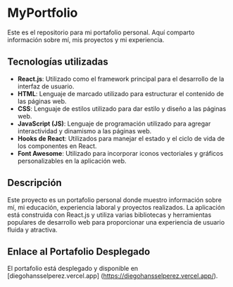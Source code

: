 # MyPortfolio

Este es el repositorio para mi portafolio personal. Aquí comparto información sobre mí, mis proyectos y mi experiencia.

## Tecnologías utilizadas

- **React.js**: Utilizado como el framework principal para el desarrollo de la interfaz de usuario.
- **HTML**: Lenguaje de marcado utilizado para estructurar el contenido de las páginas web.
- **CSS**: Lenguaje de estilos utilizado para dar estilo y diseño a las páginas web.
- **JavaScript (JS)**: Lenguaje de programación utilizado para agregar interactividad y dinamismo a las páginas web.
- **Hooks de React**: Utilizados para manejar el estado y el ciclo de vida de los componentes en React.
- **Font Awesome**: Utilizado para incorporar iconos vectoriales y gráficos personalizables en la aplicación web.

## Descripción

Este proyecto es un portafolio personal donde muestro información sobre mí, mi educación, experiencia laboral y proyectos realizados. La aplicación está construida con React.js y utiliza varias bibliotecas y herramientas populares de desarrollo web para proporcionar una experiencia de usuario fluida y atractiva.

## Enlace al Portafolio Desplegado

El portafolio está desplegado y disponible en [diegohansselperez.vercel.app] (https://diegohansselperez.vercel.app/).

